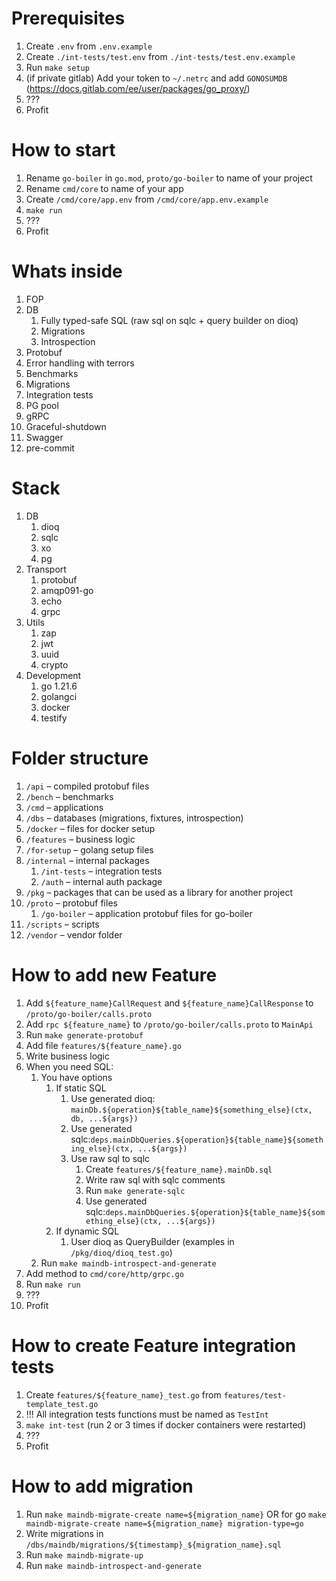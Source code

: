 # Prerequisites

1. Create `.env` from `.env.example`
1. Create `./int-tests/test.env` from `./int-tests/test.env.example`
1. Run `make setup`
1. (if private gitlab) Add your token to `~/.netrc` and add `GONOSUMDB` (https://docs.gitlab.com/ee/user/packages/go_proxy/)
1. ???
1. Profit

# How to start

1. Rename `go-boiler` in `go.mod`, `proto/go-boiler` to name of your project
1. Rename `cmd/core` to name of your app
1. Create `/cmd/core/app.env` from `/cmd/core/app.env.example`
1. `make run`
1. ???
1. Profit

# Whats inside

1. FOP
1. DB
    1. Fully typed-safe SQL (raw sql on sqlc + query builder on dioq)
    1. Migrations
    1. Introspection
1. Protobuf
1. Error handling with terrors
1. Benchmarks
1. Migrations
1. Integration tests
1. PG pool
1. gRPC
1. Graceful-shutdown
1. Swagger
1. pre-commit

# Stack

1. DB
    1. dioq
    1. sqlc
    1. xo
    1. pg
1. Transport
    1. protobuf
    1. amqp091-go
    1. echo
    1. grpc
1. Utils
    1. zap
    1. jwt
    1. uuid
    1. crypto
1. Development
    1. go 1.21.6
    1. golangci
    1. docker
    1. testify

# Folder structure

1. `/api` – compiled protobuf files
1. `/bench` – benchmarks
1. `/cmd` – applications
1. `/dbs` – databases (migrations, fixtures, introspection)
1. `/docker` – files for docker setup
1. `/features` – business logic
1. `/for-setup` – golang setup files
1. `/internal` – internal packages
    1. `/int-tests` – integration tests
    1. `/auth` – internal auth package
1. `/pkg` – packages that can be used as a library for another project
1. `/proto` – protobuf files
    1. `/go-boiler` – application protobuf files for go-boiler
1. `/scripts` – scripts
1. `/vendor` – vendor folder


# How to add new Feature

1. Add `${feature_name}CallRequest` and `${feature_name}CallResponse` to `/proto/go-boiler/calls.proto`
1. Add `rpc ${feature_name}` to `/proto/go-boiler/calls.proto` to `MainApi`
1. Run `make generate-protobuf`
1. Add file `features/${feature_name}.go`
1. Write business logic
1. When you need SQL:
    1. You have options
        1. If static SQL
            1. Use generated dioq: `mainDb.${operation}${table_name}${something_else}(ctx, db, ...${args})`
            1. Use generated sqlc:`deps.mainDbQueries.${operation}${table_name}${something_else}(ctx, ...${args})`
            1. Use raw sql to sqlc
                1. Create `features/${feature_name}.mainDb.sql`
                1. Write raw sql with sqlc comments
                1. Run `make generate-sqlc`
                1. Use generated sqlc:`deps.mainDbQueries.${operation}${table_name}${something_else}(ctx, ...${args})`
        1. If dynamic SQL
            1. User dioq as QueryBuilder (examples in `/pkg/dioq/dioq_test.go`)
    1. Run `make maindb-introspect-and-generate`
1. Add method to `cmd/core/http/grpc.go`
1. Run `make run`
1. ???
1. Profit

# How to create Feature integration tests

1. Create `features/${feature_name}_test.go` from `features/test-template_test.go`
1. !!! All integration tests functions must be named as `TestInt`
1. `make int-test` (run 2 or 3 times if docker containers were restarted)
1. ???
1. Profit

# How to add migration

1. Run `make maindb-migrate-create name=${migration_name}` OR for go `make maindb-migrate-create name=${migration_name} migration-type=go`
1. Write migrations in `/dbs/maindb/migrations/${timestamp}_${migration_name}.sql`
1. Run `make maindb-migrate-up`
1. Run `make maindb-introspect-and-generate`
